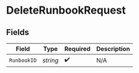 # DeleteRunbookRequest


## Fields

| Field              | Type               | Required           | Description        |
| ------------------ | ------------------ | ------------------ | ------------------ |
| `RunbookID`        | *string*           | :heavy_check_mark: | N/A                |